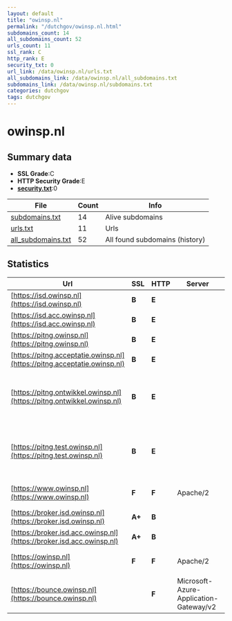 ```yaml
---
layout: default
title: "owinsp.nl"
permalink: "/dutchgov/owinsp.nl.html"
subdomains_count: 14
all_subdomains_count: 52
urls_count: 11
ssl_rank: C
http_rank: E
security_txt: 0
url_link: /data/owinsp.nl/urls.txt
all_subdomains_link: /data/owinsp.nl/all_subdomains.txt
subdomains_link: /data/owinsp.nl/subdomains.txt
categories: dutchgov
tags: dutchgov
---
```



# owinsp.nl
## Summary data


 - **SSL Grade**:C
 - **HTTP Security Grade**:E
 - **[security.txt](https://www.digitaleoverheid.nl/nieuws/standaard-security-txt-nu-verplicht-voor-overheid/)**:0


| File       | Count | Info |
|------------|-------|------|
|[subdomains.txt](/DutchGovScope/data/owinsp.nl/subdomains.txt)|14|Alive subdomains|
|[urls.txt](/DutchGovScope/data/owinsp.nl/urls.txt)|11|Urls|
|[all_subdomains.txt](/DutchGovScope/data/owinsp.nl/all_subdomains.txt)|52|All found subdomains (history)|


## Statistics


| Url | SSL | HTTP | Server | Cookie | HSTS | CORS | CTO | CSP | XFO | XXP | RP |FP| Tech |Title |
|--------|-------|-------|------|------|------|------|------|------|------|------|------|------|------|------|
|[https://isd.owinsp.nl](https://isd.owinsp.nl)| **B**| **E**|| | | | | | | | :white_check_mark: | |HSTS|IVHO - ISD4|
|[https://isd.acc.owinsp.nl](https://isd.acc.owinsp.nl)| **B**| **E**|| | | | | | | | :white_check_mark: | |HSTS|IVHO - ISD4|
|[https://pitng.owinsp.nl](https://pitng.owinsp.nl)| **B**| **E**|| | | | | | | | :white_check_mark: | |HSTS|404 Not Found|
|[https://pitng.acceptatie.owinsp.nl](https://pitng.acceptatie.owinsp.nl)| **B**| **E**|| | | | | | | | :white_check_mark: | |HSTS|404 Not Found|
|[https://pitng.ontwikkel.owinsp.nl](https://pitng.ontwikkel.owinsp.nl)| **B**| **E**|| | | | | | | | :white_check_mark: | |Apache HTTP Server:2.4.6 Bloomreach HSTS OpenSSL:1.0.2k Red Hat||
|[https://pitng.test.owinsp.nl](https://pitng.test.owinsp.nl)| **B**| **E**|| | | | | | | | :white_check_mark: | |Apache HTTP Server:2.4.6 Bloomreach HSTS OpenSSL:1.0.2k Red Hat||
|[https://www.owinsp.nl](https://www.owinsp.nl)| **F**| **F**|Apache/2| | | | | | | | :white_check_mark: | |Apache HTTP Server:2|301 Moved Perman...|
|[https://broker.isd.owinsp.nl](https://broker.isd.owinsp.nl)| **A+**| **B**|| |:white_check_mark: | | | | | | :white_check_mark: | |HSTS||
|[https://broker.isd.acc.owinsp.nl](https://broker.isd.acc.owinsp.nl)| **A+**| **B**|| |:white_check_mark: | | | | | | :white_check_mark: | |HSTS||
|[https://owinsp.nl](https://owinsp.nl)| **F**| **F**|Apache/2| | | | | | | | :white_check_mark: | |Apache HTTP Server:2|301 Moved Perman...|
|[https://bounce.owinsp.nl](https://bounce.owinsp.nl)| | **F**|Microsoft-Azure-Application-Gateway/v2| | | | | | | | :white_check_mark: | ||404 Not Found|

